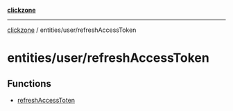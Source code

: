 [**clickzone**](../../../README.md)

***

[clickzone](../../../README.md) / entities/user/refreshAccessToken

# entities/user/refreshAccessToken

## Functions

- [refreshAccessToten](functions/refreshAccessToten.md)
